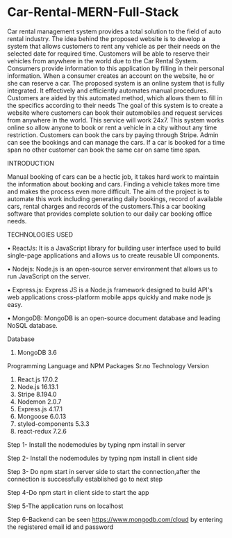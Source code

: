 # Car-Rental-MERN-Full-Stack

Car rental management system provides a total solution to the field of auto rental industry. The idea behind the proposed website is to develop a system that allows customers to rent any vehicle as per their needs on the selected date for required time. Customers will be able to reserve their vehicles from anywhere in the world due to the Car Rental System. Consumers provide information to this application by filling in their personal information. When a consumer creates an account on the website, he or she can reserve a car. The proposed system is an online system that is fully integrated. It effectively and efficiently automates manual procedures.  Customers are aided by this automated method, which allows them to fill in the specifics according to their needs The goal of this system is to create a website where customers can book their automobiles and request services from anywhere in the world. This service will work 24x7. This system works online so allow anyone to book or rent a vehicle in a city without any time restriction. Customers can book the cars by paying through Stripe. Admin can see the bookings and can manage the cars. If a car is booked for a time span no other customer can book the same car on same time span.



INTRODUCTION

Manual booking of cars can be a hectic job, it takes hard work to maintain the information about booking and cars. Finding a vehicle takes more time and makes the process even more difficult. The aim of the project is to automate this work including generating daily bookings, record of available cars, rental charges and records of the customers.This a car booking software that provides complete solution to our daily car booking office needs. 

TECHNOLOGIES USED

•	ReactJs: It is a JavaScript library for building user interface used to build single-page applications and allows us to create reusable UI components.

•	Nodejs: Node.js is an open-source server environment that allows us to run JavaScript on the server.

•	Express.js: Express JS is a Node.js framework designed to build API's web applications cross-platform mobile apps quickly and make node js easy.

•	MongoDB: MongoDB is an open-source document database and leading NoSQL database.

 
Database
1.	MongoDB	3.6

Programming Language and NPM Packages
Sr.no	Technology	Version
1.	React.js	17.0.2
2.	Node.js	16.13.1
3.	Stripe	8.194.0
4.	Nodemon	2.0.7
5.	Express.js	4.17.1
6.	Mongoose	6.0.13
7.	styled-components	5.3.3
8.	react-redux	7.2.6


Step 1- Install the nodemodules by typing npm install in server 

Step 2- Install the nodemodules by typing npm install in client side

Step 3- Do npm start in server side to start the connection,after the connection is successfully established go to next step

Step 4-Do npm start in client side to start the app

Step 5-The application runs on localhost

Step 6-Backend can be seen https://www.mongodb.com/cloud by entering the registered email id and password


